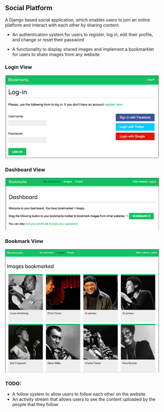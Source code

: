## Social Platform

A Django based social application, which enables users to join an
online platform and interact with each other by sharing content.

* An authentication system for users to register, log in, edit their profile, and change or reset their password

* A functionality to display shared images and implement a bookmarklet for users to share images from any website

### Login View
![Login](imgs/login.png?raw=true "Login")

### Dashboard View
![dashboard](imgs/dashboard.png?raw=true "dashboard")

### Bookmark View
![bookmark](imgs/images_bookmarked.png?raw=true "bookmark")


### TODO:
* A follow system to allow users to follow each other on the website
* An activity stream that allows users to see the content uploaded by the people that they follow
